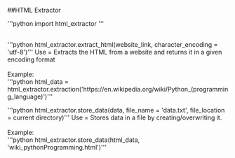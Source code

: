 ##HTML Extractor
 
'''python
import html_extractor
'''

<br>
'''python
html_extractor.extract_html(website_link, character_encoding = 'utf-8')'''
Use = Extracts the HTML from a website and returns it in a given encoding format<br>
<br>
Example:<br>
    '''python
    html_data = html_extractor.extraction('https://en.wikipedia.org/wiki/Python_(programming_language)')'''


'''python
html_extractor.store_data(data, file_name = 'data.txt', file_location = current directory)'''
Use = Stores data in a file by creating/overwriting it.<br>
<br>
Example:<br>
    '''python
    html_extractor.store_data(html_data, 'wiki_pythonProgramming.html')'''
